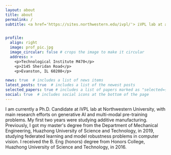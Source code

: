 ```yaml
---
layout: about
title: about
permalink: /
subtitle: <a href='https://sites.northwestern.edu/ivpl/'> iVPL lab at at Northwestern University</a>


profile:
  align: right
  image: prof_pic.jpg
  image_circular: false # crops the image to make it circular
  address: >
    <p>Technological Institute M470</p>
    <p>2145 Sheridan Road</p>
    <p>Evanston, IL 60208</p>

news: true  # includes a list of news items
latest_posts: true  # includes a list of the newest posts
selected_papers: true # includes a list of papers marked as "selected={true}"
social: true  # includes social icons at the bottom of the page
---
```

I am currently a Ph.D. Candidate at iVPL lab at Northwestern University, with main research efforts on generative AI and multi-modal pre-training problems. My first two years were studying additive manufacturing. Previously, I got my master's degree from the Department of Mechanical Engineering, Huazhong University of Science and Technology, in 2019, studying federated learning and model robustness problems in computer vision. I received the B. Eng (honors) degree from Honors College,  Huazhong University of Science and Technology, in 2016.

